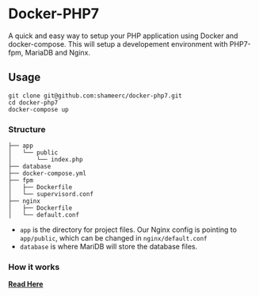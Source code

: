 # Docker-PHP7

A quick and easy way to setup your PHP application using Docker and docker-compose. This will setup a developement environment with PHP7-fpm, MariaDB and Nginx.

## Usage
~~~
git clone git@github.com:shameerc/docker-php7.git
cd docker-php7
docker-compose up
~~~

### Structure

~~~
├── app
│   └── public
│       └── index.php
├── database
├── docker-compose.yml
├── fpm
│   ├── Dockerfile
│   └── supervisord.conf
├── nginx
│   ├── Dockerfile
│   └── default.conf
~~~

- `app` is the directory for project files. Our Nginx config is pointing to `app/public`, which can be changed in `nginx/default.conf`
- `database` is where MariDB will store the database files.


### How it works  
**[Read Here](https://blog.shameerc.com/2016/08/my-docker-setup-ubuntu-php7-fpm-nginx-and-mariadb)**
